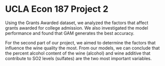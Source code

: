 # UCLA Econ 187 Project 2


Using the Grants Awarded dataset, we analyzed the factors that affect grants awarded for college admission. We also investigated the model performance and found that GAM generates the best accuracy.


For the second part of our project, we aimed to determine the factors that influence the wine quality the most. From our models, we can conclude that the percent alcohol content of the wine (alcohol) and wine additive that contribute to SO2 levels (sulfates) are the two most important variables.

